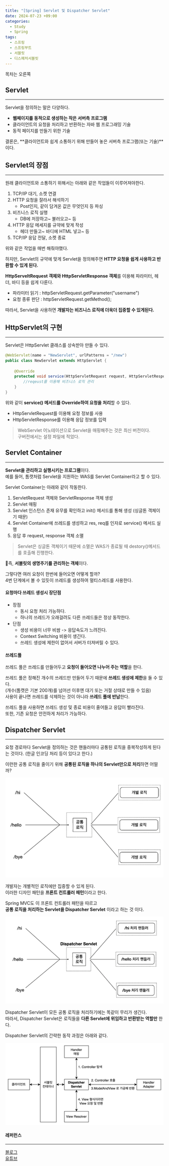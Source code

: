 ```yaml
---
title: "[Spring] Servlet 및 Dispatcher Servlet"
date: 2024-07-23 +09:00
categories:
  - Study
  - Spring
tags:
  - 스프링
  - 스프링부트
  - 서블릿
  - 디스패처서블릿
---
```

목차는 오른쪽 

## Servlet
---
Servlet을 정의하는 말은 다양하다.
- **웹페이지를 동적으로 생성하는 작은 서버측 프로그램**
- 클라이언트의 요청을 처리하고 반환하는 자바 웹 프로그래밍 기술
- 동적 페이지를 만들기 위한 기술

결론은,
**클라이언트와 쉽게 소통하기 위해 만들어 놓은 서버측 프로그램(또는 기술)**이다.

## Servlet의 장점
---
원래 클라이언트와 소통하기 위해서는 아래와 같은 작업들이 이루어져야한다.

1. TCP/IP 대기, 소켓 연결
2. HTTP 요청을 잘라서 해석하기
	- Post인지, 같이 담겨온 값은 무엇인지 등 파싱
3. 비즈니스 로직 실행
	- DB에 저장하고~ 불러오고~ 등
4. HTTP 응답 메세지를 규약에 맞게 작성
	- 헤더 만들고~ 바디에 HTML 넣고~ 등
5. TCP/IP 응답 전달, 소켓 종료

위와 같은 작업을 매번 해줘야했다.   

하지만, Servlet의 규약에 맞게 Servlet을 정의해주면 **HTTP 요청을 쉽게 사용하고 반환할 수 있게 된다.**

**HttpServeltRequest 객체와 HttpServletResponse 객체**를 이용해 파라미터, 헤더, 바디 등을 쉽게 다룬다.
- 파라미터 읽기 : httpServletRequest.getParameter("username")
- 요청 종류 판단 : httpServletRequest.getMethod();

따라서, Servlet을 사용하면 **개발자는 비즈니스 로직에 더욱더 집중할 수 있게된다.**

## HttpServlet의 구현
---
Servlet은 HttpServlet 클래스를 상속받아 만들 수 있다.

```java
@WebServlet(name = "NewServlet", urlPatterns = "/new")
public class NewServlet extends HttpServlet {

	@Override
	protected void service(HttpServletRequest request, HttpServletResponse response){
		//reqeust를 이용해 비즈니스 로직 관리
	}
}
```

위와 같이 **service() 메서드를 Override하여 요청을 처리**할 수 있다.
- HttpServletRequest를 이용해 요청 정보를 사용
- HttpServletResponse를 이용해 응답 정보를 입력

>WebServlet 어노테이션으로 Servlet을 매핑해주는 것은 최신 버전이다.    
>구버전에서는 설정 파일에 적었다.

## Servlet Container
---
**Servlet을 관리하고 실행시키는 프로그램**이다.    
예를 들어, 톰캣처럼 Servlet을 지원하는 WAS를 Servlet Container라고 할 수 있다.

Servlet Container는 아래와 같이 작동한다.
1. ServletRequest 객체와 ServletResponse 객체 생성
2. Servlet 매핑
3. Servlet 인스턴스 존재 유무를 확인하고 init() 메서드를 통해 생성 (싱글톤 객체이기 때문)
4. Servlet Container에 쓰레드를 생성하고 res, req를 인자로 service() 메서드 실행
5. 응답 후 request, response 객체 소멸 

> Servlet은 싱글톤 객체이기 때문에 소멸은 WAS가 종료될 때 destory()메서드를 호출해 진행한다.

즉, **서블릿의 생명주기를 관리하는 객체**이다.

그렇다면 여러 요청이 한번에 들어오면 어떻게 할까?    
4번 단계에서 볼 수 있듯이 쓰레드를 생성하여 멀티스레드를 사용한다.    

#### 요청마다 쓰레드 생성시 장단점
- 장점
	- 동시 요청 처리 가능하다.
	- 하나의 쓰레드가 오래걸려도 다른 쓰레드들은 정상 동작한다.
- 단점
	- 생성 비용이 너무 비쌈 -> 응답속도가 느려진다.
	- Context Switching 비용이 생긴다.
	- 쓰레드 생성에 제한이 없어서 서버가 터져버릴 수 있다.

#### 쓰레드풀   
쓰레드 풀은 쓰레드를 만들어두고 **요청이 들어오면 나누어 주는 역할**을 한다.  

쓰레드 풀은 정해진 개수의 쓰레드만 만들어 두기 때문에 **쓰레드 생성에 제한**을 둘 수 있다.    
(개수(톰캣은 기본 200개)를 넘어선 이후엔 대기 또는 거절 상태로 만들 수 있음)    
사용이 끝나면 쓰레드를 삭제하는 것이 아니라 **쓰레드 풀에 반납**한다.

쓰레드 풀을 사용하면 쓰레드 생성 및 종료 비용이 줄어들고 응답이 빨라진다.    
또한, 기존 요청은 안전하게 처리가 가능하다.

## Dispatcher Servlet
---
 요청 경로마다 Servlet을 정의하는 것은 핸들러마다 공통된 로직을 중복작성하게 된다는 것이다.
(한글 인코딩 처리 등이 있다고 한다.)

이런한 공통 로직을 줄이기 위해 **공통된 로직을 하나의 Servlet만으로 처리**하면 어떨까?

![](images/2024-07-23-Spring-Servlet-2.png)

개발자는 개별적인 로직에만 집중할 수 있게 된다.   
이러한 디자인 패턴을 **프론트 컨트롤러 패턴**이라고 한다.

Spring MVC도 이 프론트 컨트롤러 패턴을 따르고    
**공통 로직을 처리하는 Servlet을 Dispatcher Servlet** 이라고 하는 것 이다.

![](images/2024-07-23-Spring-Servlet-1.png)

Dispatcher Servlet이 모든 공통 로직을 처리하기에는 똑같이 무리가 생긴다.   
따라서, Dispatcher Servlet은 로직들을 **다른 Servlet에 위임하고 반환받는 역할만** 한다.

Dispatcher Servlet의 간략한 동작 과정은 아래와 같다.

![](images/2024-07-23-Spring-Servlet-3.png)

#### 레퍼런스
---
[블로그](https://velog.io/@suhongkim98/Front-Controller-%ED%8C%A8%ED%84%B4%EA%B3%BC-spring-MVC)    
[유튜브](https://www.youtube.com/watch?v=calGCwG_B4Y&t=590s)

